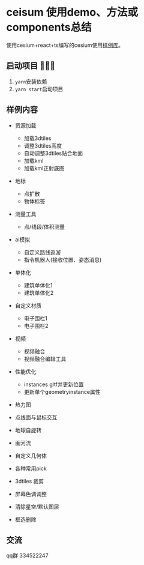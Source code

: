 # ceisum 使用demo、方法或components总结

使用cesium+react+ts编写的cesium使用[样例库](http://106.14.16.109:1010/)。


## 启动项目 👾👾👾
1. ``yarn``安装依赖
2. ``yarn start``启动项目


## 样例内容 
- 资源加载 
    - 加载3dtiles
    - 调整3dtiles高度
    - 自动调整3dtiles贴合地面
    - 加载kml
    - 加载kml正射底图
- 地标 
    - 点扩散
    - 物体标签

- 测量工具
    - 点/线段/体积测量
- ai模拟 
    - 自定义路线巡游
    - 指令机器人(接收位置、姿态消息)
- 单体化 
    - 建筑单体化1
    - 建筑单体化2
- 自定义材质 
    - 电子围栏1
    - 电子围栏2
- 视频 
    - 视频融合
    - 视频融合编辑工具
- 性能优化 
    - instances gltf并更新位置
    - 更新单个geometryinstance属性
- 热力图
- 点线面与鼠标交互
- 地球自旋转
- 画河流
- 自定义几何体
- 各种常用pick
- 3dtiles 裁剪
- 屏幕色调调整
- 清除星空/默认图层
- 框选删除

## 交流 
qq群 334522247
